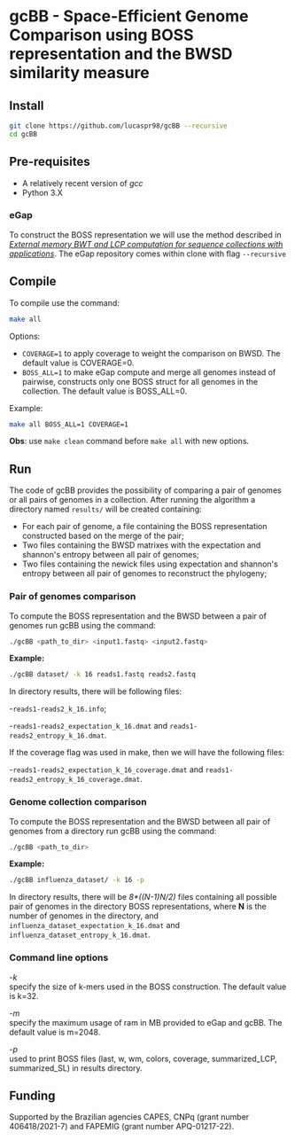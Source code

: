 # gcBB - Space-Efficient Genome Comparison using BOSS representation and the BWSD similarity measure 


## Install
```sh
git clone https://github.com/lucaspr98/gcBB --recursive
cd gcBB
```

## Pre-requisites
* A relatively recent version of *gcc*
* Python 3.X

### eGap
To construct the BOSS representation we will use the method described in [*External memory BWT and LCP computation for sequence collections with 
applications*](https://doi.org/10.1186/s13015-019-0140-0). 
The eGap repository comes within clone with flag `--recursive`

## Compile
To compile use the command:
```sh
make all
```
Options:
* `COVERAGE=1` to apply coverage to weight the comparison on BWSD. The default value is COVERAGE=0.
* `BOSS_ALL=1` to make eGap compute and merge all genomes instead of pairwise, constructs only one BOSS struct for all genomes in the collection. The default value is BOSS_ALL=0.

Example:
```sh
make all BOSS_ALL=1 COVERAGE=1
```
**Obs**: use `make clean` command before `make all` with new options. 
## Run
The code of gcBB provides the possibility of comparing a pair of genomes or all pairs of genomes in a collection. After running the algorithm a directory named `results/` will be created containing:
* For each pair of genome, a file containing the BOSS representation constructed based on the merge of the pair;
* Two files containing the BWSD matrixes with the expectation and shannon's entropy between all pair of genomes;
* Two files containing the newick files using expectation and shannon's entropy between all pair of genomes to reconstruct the phylogeny;

### Pair of genomes comparison
To compute the BOSS representation and the BWSD between a pair of genomes run gcBB using the command:
```sh
./gcBB <path_to_dir> <input1.fastq> <input2.fastq>
```
**Example:**
```sh
./gcBB dataset/ -k 16 reads1.fastq reads2.fastq
```
In directory results, there will be following files: 

-`reads1-reads2_k_16.info`;

-`reads1-reads2_expectation_k_16.dmat` and  `reads1-reads2_entropy_k_16.dmat`.

If the coverage flag was used in make, then we will have the following files:

-`reads1-reads2_expectation_k_16_coverage.dmat` and `reads1-reads2_entropy_k_16_coverage.dmat`. 

### Genome collection comparison
To compute the BOSS representation and the BWSD between all pair of genomes from a directory run gcBB using the command:
```sh
./gcBB <path_to_dir>
```
**Example:**
```sh
./gcBB influenza_dataset/ -k 16 -p
```
In directory results, there will be _8*((N-1)*N/2)*_ files containing all possible pair of genomes in the directory BOSS representations, where **N** is the number of genomes in the directory, and `influenza_dataset_expectation_k_16.dmat` and  `influenza_dataset_entropy_k_16.dmat`.

### Command line options
*-k*    
    specify the size of k-mers used in the BOSS construction. The default value is k=32.

*-m*    
    specify the maximum usage of ram in MB provided to eGap and gcBB. The default value is m=2048.

*-p*    
    used to print BOSS files (last, w, wm, colors, coverage, summarized\_LCP, summarized\_SL) in results directory.

## Funding

Supported by the Brazilian agencies CAPES, CNPq (grant number 406418/2021-7) and FAPEMIG (grant number APQ-01217-22).
